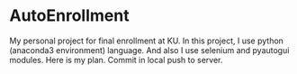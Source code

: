 # AutoEnrollment
My personal project for final enrollment at KU.
In this project, I use python (anaconda3 environment) language.
And also I use selenium and pyautogui modules.
Here is my plan. 
Commit in local push to server.

